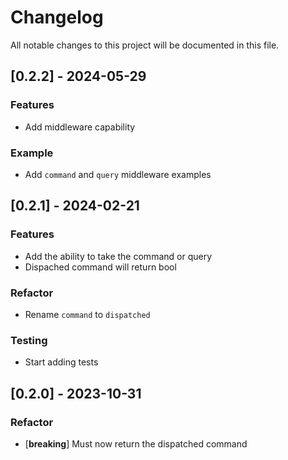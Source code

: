 # Changelog

All notable changes to this project will be documented in this file.

## [0.2.2] - 2024-05-29

### Features

- Add middleware capability

### Example

- Add `command` and `query` middleware examples

## [0.2.1] - 2024-02-21

### Features

- Add the ability to take the command or query
- Dispached command will return bool

### Refactor

- Rename `command` to `dispatched`

### Testing

- Start adding tests

## [0.2.0] - 2023-10-31

### Refactor

- [**breaking**] Must now return the dispatched command

<!-- generated by git-cliff -->
